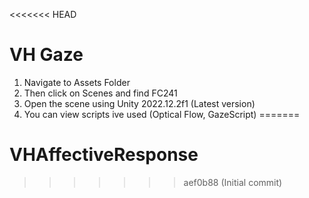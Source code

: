 <<<<<<< HEAD
# VH Gaze
 1. Navigate to Assets Folder
 2. Then click on Scenes and find FC241
 3. Open the scene using Unity 2022.12.2f1 (Latest version)
 4. You can view scripts ive used (Optical Flow, GazeScript)
=======
# VHAffectiveResponse
>>>>>>> aef0b88 (Initial commit)
